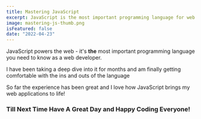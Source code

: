 ```yaml
---
title: Mastering JavaScript
excerpt: JavaScript is the most important programming language for web development. You probably don't know it well enough!
image: mastering-js-thumb.png
isFeatured: false
date: "2022-04-23"
---
```


JavaScript powers the web - it's **the** most important programming language you need to know as a web developer.

I have been taking a deep dive into it for months and am finally getting comfortable with the ins and outs of the language

So far the experience has been great and I love how JavaScript brings my web applications to life!

### Till Next Time Have A Great Day and Happy Coding Everyone!
